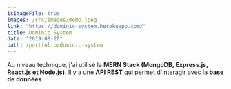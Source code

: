 ```yaml
---
isImageFile: true
images: /src/images/memo.jpeg
link: "https://dominic-system.herokuapp.com/"
title: Dominic System
date: "2019-08-20"
path: /portfolio/dominic-system
---
```


Au niveau technique, j'ai utilisé la **MERN Stack (MongoDB, Express.js, React.js et Node.js)**. Il y a une **API REST** qui permet d'interagir avec la **base de données**.
